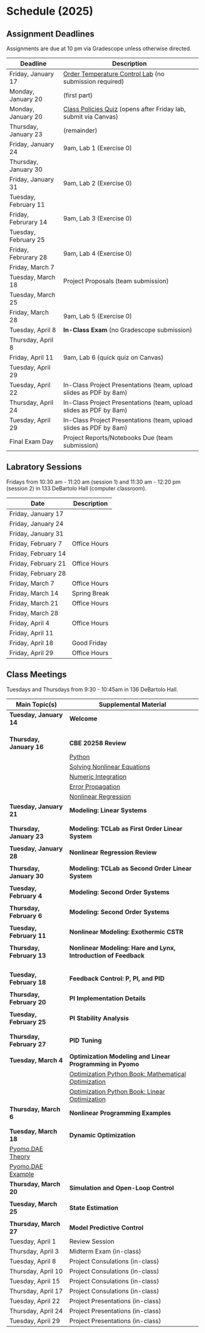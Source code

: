 # Schedule (2025)

## Assignment Deadlines

Assignments are due at 10 pm via Gradescope unless otherwise directed.

| Deadline    | Description |
| ----------- | ----------- |
| Friday, January 17 | [Order Temperature Control Lab](https://www.amazon.com/TCLab-Temperature-Control-Lab/dp/B07GMFWMRY) (no submission required) |
| Monday, January 20 | [](./assignments/Homework-1.ipynb) (first part) |
| Monday, January 20 | [Class Policies Quiz](https://canvas.nd.edu/courses/105816/quizzes/59967) (opens after Friday lab, submit via Canvas) |
| Thursday, January 23 | [](./assignments/Homework-1.ipynb) (remainder) |
| Friday, January 24 | 9am, Lab 1 (Exercise 0) |
| Thursday, January 30 | [](./assignments/Lab-1-Step-Testing.ipynb) |
| Friday, January 31 | 9am, Lab 2 (Exercise 0) |
| Tuesday, February 11 | [](./assignments/Lab-2-Model-Identification.ipynb) |
| Friday, Februrary 14 | 9am, Lab 3 (Exercise 0) |
| Tuesday, February 25 | [](./assignments/Lab-3-Relay-Control.ipynb) |
| Friday, Februrary 28 | 9am, Lab 4 (Exercise 0) |
| Friday, March 7 | [](./assignments/Lab-4-PI-Control.ipynb) |
| Tuesday, March 18 | Project Proposals (team submission) |
| Tuesday, March 25| [](./assignments/Homework-2.ipynb) |
| Friday, March 28 | 9am, Lab 5 (Exercise 0) |
| Tuesday, April 8 | **In-Class Exam** (no Gradescope submission) |
| Thursday, April 8 | [](./assignments/Lab-5-Open-Loop-Optimization.ipynb) |
| Friday, April 11 | 9am, Lab 6 (quick quiz on Canvas) |
| Tuesday, April 29 | [](./assignments/Lab-6-MPC.ipynb) |
| Tuesday, April 22 | In-Class Project Presentations (team, upload slides as PDF by 8am) |
| Thursday, April 24 | In-Class Project Presentations (team, upload slides as PDF by 8am) |
| Tuesday, April 29 | In-Class Project Presentations (team, upload slides as PDF by 8am) |
| Final Exam Day | Project Reports/Notebooks Due (team submission) |

## Labratory Sessions

Fridays from 10:30 am - 11:20 am (session 1) and 11:30 am - 12:20 pm (session 2) in 133 DeBartolo Hall (computer classroom).

| Date     | Description |
| ----------- | ----------- |
| Friday, January 17 | [](./tclab/testing-software-environment.ipynb) |
| Friday, January 24 | [](./assignments/Lab-1-Step-Testing.ipynb) |
| Friday, January 31 | [](./assignments/Lab-2-Model-Identification.ipynb) | 
| Friday, February 7 | Office Hours |
| Friday, February 14 | [](./assignments/Lab-3-Relay-Control.ipynb) |
| Friday, February 21 | Office Hours |
| Friday, February 28 | [](./assignments/Lab-4-PI-Control.ipynb)
| Friday, March 7 | Office Hours |
| Friday, March 14 | Spring Break |
| Friday, March 21 | Office Hours |
| Friday, March 28 | [](./assignments/Lab-5-Open-Loop-Optimization.ipynb) |
| Friday, April 4 | Office Hours |
| Friday, April 11 | [](./assignments/Lab-6-MPC.ipynb) |
| Friday, April 18 | Good Friday |
| Friday, April 29 | Office Hours

## Class Meetings

Tuesdays and Thursdays from 9:30 - 10:45am in 136 DeBartolo Hall.

| Main Topic(s) | Supplemental Material |
| ----------- | ----------- |
| **Tuesday, January 14** | **Welcome** |
| [](./notebooks/What-is-Process-Control.md) | [](./Schedule.md) |
| [](./notebooks/What-is-Feedback.ipynb) | [](./Syllabus.md) |
| [](./notebooks/Elements-of-Feedback-Control.ipynb) | [](./python/A.00-Python-Tutorials.md) |
| **Thursday, January 16** | **CBE 20258 Review** |
| [](./assignments/Homework-1.ipynb) | [Python](https://ndcbe.github.io/data-and-computing/notebooks/01/Python-Primer.html) |
| | [Solving Nonlinear Equations](https://ndcbe.github.io/data-and-computing/notebooks/06/nonlinear_systems.html) |
| | [Numeric Integration](https://ndcbe.github.io/data-and-computing/notebooks/07/integration.html) |
| | [Error Propagation](https://ndcbe.github.io/data-and-computing/notebooks/12/uncertainty.html) |
| | [Nonlinear Regression](https://ndcbe.github.io/data-and-computing/notebooks/15/advanced_regression.html) |
| **Tuesday, January 21** | **Modeling: Linear Systems** |
| [](./notebooks/2/One-Compartment-Pharmacokinetics.ipynb) | |
| [](./notebooks/2/Properties-of-Scalar-First-Order-Linear-Systems.ipynb) | |
| **Thursday, January 23** | **Modeling: TCLab as First Order Linear System**  |
| [](./notebooks/2/First-Order-Model-for-a-Single-Heater.ipynb) | |
| **Tuesday, January 28** | **Nonlinear Regression Review** |
[](./notebooks/02/Fitting-a-Model-to-Data.ipynb) | |
| **Thursday, January 30** | **Modeling: TCLab as Second Order Linear System** |
| [](./notebooks/2/Second-Order.ipynb) |
| **Tuesday, February 4** | **Modeling: Second Order Systems** |
| [](./notebooks/02-spring-mass-damper.ipynb) | |
| **Thursday, February 6** | **Modeling: Second Order Systems** |
| [](./notebooks/02-spring-mass-damper.ipynb) | [](./assignments/Lab-3-Model-Identification.ipynb) |
| **Tuesday, February 11** | **Nonlinear Modeling: Exothermic CSTR** |
| [](./notebooks/02.07-Exothermic-CSTR.ipynb) |  |
| **Thursday, February 13** | **Nonlinear Modeling: Hare and Lynx, Introduction of Feedback**|
| [](./notebooks/02.08-Hare-and-Lynx.ipynb) | [](./notebooks/02.09-Study-Guide.ipynb) |
| [](./notebooks/03.00-Feedback-Control.md) | [](./notebooks/03.03-Setpoints-Thermal-Cycler.ipynb) |
| [](./notebooks/03.01-Case-Study-Thermal-Cycling-PCR.ipynb) | [](./notebooks/03.04-Relay-Control.ipynb) |
| [](./notebooks/03.02-Setpoints.ipynb) | [](./notebooks/03.05-Implementing-Controllers.ipynb) |
| **Tuesday, February 18** | **Feedback Control: P, PI, and PID** |
| [](./notebooks/03.06-Proportional-Integral-Control.ipynb) | |
| **Thursday, February 20** | **PI Implementation Details** |
| [](./notebooks/03.07-Integral-Windup-and-Bumpless-Transfer.ipynb) | |
| **Tuesday, February 25** | **PI Stability Analysis** |
| [](./notebooks/03.08-P-Controller-Analysis.ipynb) |
| [](./notebooks/03.09-PI-Controller-Analysis.ipynb) |
| **Thursday, February 27** | **PID Tuning** |
| [](./notebooks/03.10-Controller-Tuning.ipynb) | |
| **Tuesday, March 4** | **Optimization Modeling and Linear Programming in Pyomo** |
| [](./notebooks/05/05.01-Linear-Production-Model.ipynb) | [Optimization Python Book: Mathematical Optimization](https://mobook.github.io/MO-book/notebooks/01/01.00.html) |
| [](./notebooks/05/05.02-Linear-Blending-Problem.ipynb) | [Optimization Python Book: Linear Optimization](https://mobook.github.io/MO-book/notebooks/02/02.00.html) |
| **Thursday, March 6** | **Nonlinear Programming Examples** |
| [](./notebooks/05/05.04-Gasoline-Blending.ipynb) | |
| [](./notebooks/05/05.06-Design-of-a-Cold-Weather-Fuel.ipynb) | |
| **Tuesday, March 18** | **Dynamic Optimization** |
| [Pyomo.DAE Theory](https://ndcbe.github.io/optimization/notebooks/3/PyomoDAE_theory.html) | [](./notebooks/07-TCLab-Optimization-Estimation-Control.ipynb) |
| [Pyomo.DAE Example](https://ndcbe.github.io/optimization/notebooks/3/PyomoDAE_example.html) |
| **Thursday, March 20** | **Simulation and Open-Loop Control** |
| [](./notebooks/07-TCLab-Optimization-Estimation-Control.ipynb) |
| **Tuesday, March 25** | **State Estimation** |
| [](./notebooks/07-TCLab-Optimization-Estimation-Control.ipynb) | |
| **Thursday, March 27** | **Model Predictive Control** |
| Tuesday, April 1 | Review Session |
| Thursday, April 3 | Midterm Exam (in-class) |
| Tuesday, April 8 | Project Consulations (in-class) |
| Thursday, April 10 | Project Consulations (in-class) |
| Tuesday, April 15 | Project Consulations (in-class) |
| Thursday, April 17 | Project Consulations (in-class) |
| Tuesday, April 22 | Project Presentations (in-class) |
| Thursday, April 24 | Project Presentations (in-class) |
| Tuesday, April 29 | Project Presentations (in-class) |